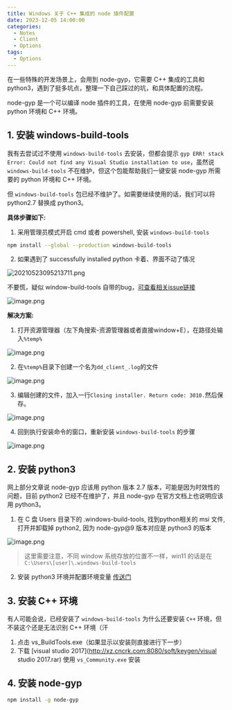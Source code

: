 ```yaml
---
title: Windows 关于 C++ 集成的 node 插件配置
date: 2023-12-05 14:00:00
categories:
  - Notes
  - Client
  - Options
tags:
  - Options
---
```


在一些特殊的开发场景上，会用到 node-gyp，它需要 C++ 集成的工具和 python3，遇到了挺多坑点，整理一下自己踩过的坑，和具体配置的流程。

node-gyp 是一个可以编译 node 插件的工具，在使用 node-gyp 前需要安装 python 环境和 C++ 环境。

<!-- more -->

## 1. 安装 **windows-build-tools**

我有去尝试过不使用 `windows-build-tools` 去安装，但都会提示 `gyp ERR! stack Error: Could not find any Visual Studio installation to use`，虽然说 `windows-build-tools` 不在维护，但这个包能帮助我们一键安装 node-gyp 所需要的 python 环境和 C++ 环境。

但 `windows-build-tools` 包已经不维护了。如需要继续使用的话，我们可以将 python2.7 替换成 python3。

**具体步骤如下:**

1. 采用管理员模式开启 cmd 或者 powershell, 安装 `windows-build-tools`

```sh
npm install --global --production windows-build-tools
```

2. 如果遇到了 successfully installed python 卡着、界面不动了情况

![20210523095213711.png](https://pic.imgdb.cn/item/656ef3cec458853aef8b30fe.webp)

不要慌，疑似 window-build-tools 自带的bug，[可查看相关issue链接](https://link.juejin.cn/?target=https%3A%2F%2Fgithub.com%2Ffelixrieseberg%2Fwindows-build-tools%2Fissues%2F244)

![image.png](https://pic.imgdb.cn/item/656ef3dfc458853aef8b684e.webp)

**解决方案:**

1. 打开资源管理器（左下角搜索-资源管理器或者直接window+E），在路径处输入`%temp%`

![image.png](https://pic.imgdb.cn/item/656ef3e6c458853aef8b7f01.webp)

2. 在`%temp%`目录下创建一个名为`dd_client_.log`的文件

![image.png](https://pic.imgdb.cn/item/656ef3edc458853aef8b9405.webp)

3. 编辑创建的文件，加入一行`Closing installer. Return code: 3010.`然后保存。

![image.png](https://pic.imgdb.cn/item/656ef3f4c458853aef8baa95.webp)

4. 回到执行安装命令的窗口，重新安装 `windows-build-tools` 的步骤

![image.png](https://pic.imgdb.cn/item/656ef3fcc458853aef8bc9e0.webp)

## 2. 安装 **python3**

网上部分文章说 node-gyp 应该用 python 版本 2.7 版本，可能是因为时效性的问题，目前 python2 已经不在维护了，并且 node-gyp 在官方文档上也说明应该用 python3。

1. 在 C 盘 Users 目录下的 .windows-build-tools, 找到python相关的 msi 文件, 打开并卸载掉 python2, 因为 node-gyp@9 版本对应是 python3 的版本

![image.png](https://pic.imgdb.cn/item/656ef403c458853aef8bdd53.webp)

> 这里需要注意，不同 window 系统存放的位置不一样，win11 的话是在 `C:\Users\[user]\.windows-build-tools`

2. 安装 python3 环境并配置环境变量 [传送门](https://link.juejin.cn/?target=https%3A%2F%2Fwww.python.org%2F)

## 3. 安装 **C++ 环境**

有人可能会说，已经安装了 `windows-build-tools` 为什么还要安装 `C++` 环境，但不装这个还是无法识别 C++ 环境（汗

1. 点击 vs_BuildTools.exe（如果显示以安装则直接进行下一步）
2. 下载 [visual studio 2017](http://xz.cncrk.com:8080/soft/keygen/visual studio 2017.rar) 使用 `vs_Community.exe` 安装

## 4. 安装 **node-gyp**

```sh
npm install -g node-gyp
```
